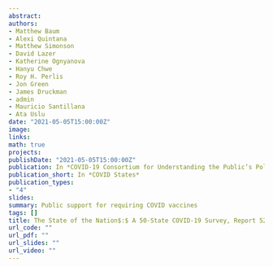 ```yaml
---
abstract: 
authors:
- Matthew Baum
- Alexi Quintana
- Matthew Simonson
- David Lazer
- Katherine Ognyanova
- Hanyu Chwe
- Roy H. Perlis
- Jon Green
- James Druckman
- admin
- Mauricio Santillana
- Ata Uslu
date: "2021-05-05T15:00:00Z"
image:
links:
math: true
projects:
publishDate: "2021-05-05T15:00:00Z"
publication: In *COVID-19 Consortium for Understanding the Public’s Policy Preferences Across States*
publication_short: In *COVID States*
publication_types:
- "4"
slides: 
summary: Public support for requiring COVID vaccines
tags: []
title: The State of the Nation$:$ A 50-State COVID-19 Survey, Report 52$:$ Public Support for Vaccine Requirements
url_code: ""
url_pdf: ""
url_slides: ""
url_video: ""
---
```



